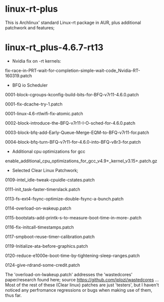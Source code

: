 # linux-rt-plus

This is Archlinux' standard Linux-rt package in AUR, plus additional patchwork and features;

# linux-rt_plus-4.6.7-rt13

- Nvidia fix on -rt kernels: 

fix-race-in-PRT-wait-for-completion-simple-wait-code_Nvidia-RT-160319.patch

- BFQ io Scheduler

0001-block-cgroups-kconfig-build-bits-for-BFQ-v7r11-4.6.0.patch

0001-fix-dcache-try-1.patch

0001-linux-4.6-rtlwifi-fix-atomic.patch

0002-block-introduce-the-BFQ-v7r11-I-O-sched-for-4.6.0.patch

0003-block-bfq-add-Early-Queue-Merge-EQM-to-BFQ-v7r11-for.patch

0004-block-bfq-turn-BFQ-v7r11-for-4.6.0-into-BFQ-v8r3-for.patch

- Additional cpu optimizations for gcc

enable_additional_cpu_optimizations_for_gcc_v4.9+_kernel_v3.15+.patch.gz

- Selected Clear Linux Patchwork;

0109-intel_idle-tweak-cpuidle-cstates.patch

0111-init_task-faster-timerslack.patch

0113-fs-ext4-fsync-optimize-double-fsync-a-bunch.patch

0114-overload-on-wakeup.patch

0115-bootstats-add-printk-s-to-measure-boot-time-in-more-.patch

0116-fix-initcall-timestamps.patch

0117-smpboot-reuse-timer-calibration.patch

0119-Initialize-ata-before-graphics.patch

0120-reduce-e1000e-boot-time-by-tightening-sleep-ranges.patch

0124-give-rdrand-some-credit.patch

The 'overload-on-lwakeup.patch' addresses the 'wastedcores' paper/research found here; source https://github.com/jplozi/wastedcores ... Most of the rest of these (Clear linux) patches are just 'testers', but I haven't noticed any perfromance regressions or bugs when making use of them, thus far.
